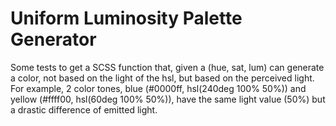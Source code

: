 # Uniform Luminosity Palette Generator

Some tests to get a SCSS function that, given a (hue, sat, lum) can generate a color, not based on the light of the hsl, but based on the perceived light.
For example, 2 color tones, blue (#0000ff, hsl(240deg 100% 50%)) and yellow (#ffff00, hsl(60deg 100% 50%)), have the same light value (50%) but a drastic difference of emitted light.
